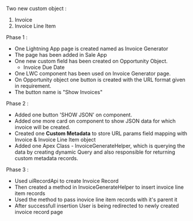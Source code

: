 Two new custom object : 
1. Invoice
2. Invoice Line Item


Phase 1 : 
- One Lightning App page is created named as Invoice Generator
- The page has been added in Sale App
- One new custom field has been created on Opportunity Object.
    - Invoice Due Date
- One LWC component has been used on Invoice Generator page.
- On Opportunity object one button is created with the URL format given in requirement.
- The button name is "Show Invoices"



Phase 2 :
- Added one button 'SHOW JSON' on component.
- Added one more card on component to show JSON data for which invoice will be created.
- Created one **Custom Metadata** to store URL params field mapping with Invoice & Invoice Line Item object
- Added one Apex Class - InvoiceGenerateHelper, which is querying the data by creating dynamic Query and also responsible for returning  custom metadata records.



Phase 3 :
- Used uiRecordApi to create Invoice Record 
- Then created a method in InvoiceGenerateHelper to insert invoice line item records
- Used the method to pass inovice line item records with it's parent it
- After successfull insertion User is being redirected to newly created invoice record page
